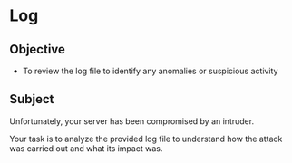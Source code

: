 # Log

## Objective

- To review the log file to identify any anomalies or suspicious activity

## Subject
Unfortunately, your server has been compromised by an intruder. 

Your task is to analyze the provided log file to understand how the attack was carried out and what its impact was.
